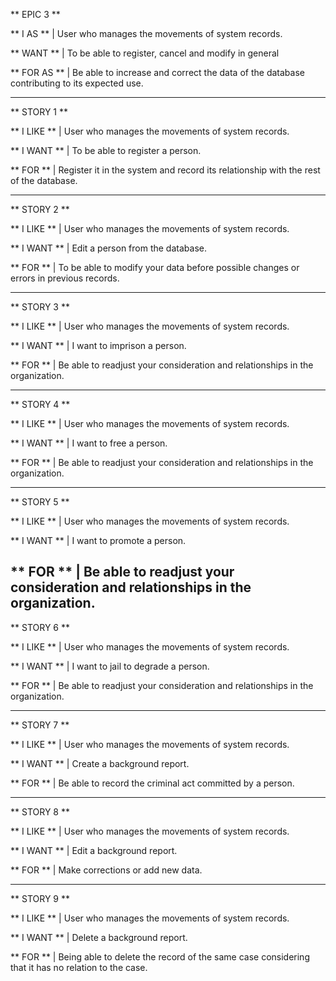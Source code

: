 ﻿** EPIC 3 **

** I AS ** | User who manages the movements of system records.
 
** WANT ** | To be able to register, cancel and modify in general

** FOR AS ** | Be able to increase and correct the data of the database contributing to its expected use.

-------------------------------------------------- ------------------------------

** STORY 1 **

** I LIKE ** | User who manages the movements of system records.
 
** I WANT ** | To be able to register a person.

** FOR ** | Register it in the system and record its relationship with the rest of the database.
-------------------------------------------------- ------------------------------

** STORY 2 **

** I LIKE ** | User who manages the movements of system records.
 
** I WANT ** | Edit a person from the database.

** FOR ** | To be able to modify your data before possible changes or errors in previous records.
-------------------------------------------------- ------------------------------

** STORY 3 **

** I LIKE ** | User who manages the movements of system records.
 
** I WANT ** | I want to imprison a person.

** FOR ** | Be able to readjust your consideration and relationships in the organization.
-------------------------------------------------- ------------------------------

** STORY 4 **

** I LIKE ** | User who manages the movements of system records.
 
** I WANT ** | I want to free a person.

** FOR ** | Be able to readjust your consideration and relationships in the organization.
-------------------------------------------------- ------------------------------

** STORY 5 **

** I LIKE ** | User who manages the movements of system records.
 
** I WANT ** | I want to promote a person.

** FOR ** | Be able to readjust your consideration and relationships in the organization.
--------------------------------------------------------------------------------

** STORY 6 **

** I LIKE ** | User who manages the movements of system records.
 
** I WANT ** | I want to jail to degrade a person.

** FOR ** | Be able to readjust your consideration and relationships in the organization.
-------------------------------------------------- ------------------------------

** STORY 7 **

** I LIKE ** | User who manages the movements of system records.
 
** I WANT ** | Create a background report.

** FOR ** | Be able to record the criminal act committed by a person.
-------------------------------------------------- ------------------------------

** STORY 8 **

** I LIKE ** | User who manages the movements of system records.
 
** I WANT ** | Edit a background report.

** FOR ** | Make corrections or add new data.
-------------------------------------------------- ------------------------------

** STORY 9 **

** I LIKE ** | User who manages the movements of system records.
 
** I WANT ** | Delete a background report.

** FOR ** | Being able to delete the record of the same case considering that it has no relation to the case.